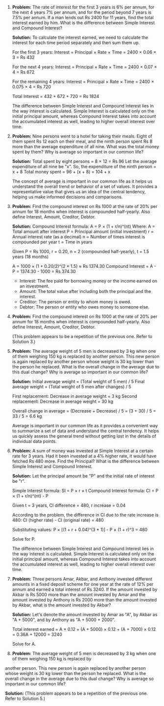 
1. **Problem:** The rate of interest for the first 3 years is 6% per annum, for the next 4 years 7% per annum, and for the period beyond 7 years is 7.5% per annum. If a man lends out Rs 2400 for 11 years, find the total interest earned by him. What is the difference between Simple Interest and Compound Interest?

   **Solution:** 
   To calculate the interest earned, we need to calculate the interest for each time period separately and then sum them up.

   For the first 3 years: 
   Interest = Principal × Rate × Time = 2400 × 0.06 × 3 = Rs 432

   For the next 4 years:
   Interest = Principal × Rate × Time = 2400 × 0.07 × 4 = Rs 672

   For the remaining 4 years:
   Interest = Principal × Rate × Time = 2400 × 0.075 × 4 = Rs 720

   Total Interest = 432 + 672 + 720 = Rs 1824

   The difference between Simple Interest and Compound Interest lies in the way interest is calculated. Simple Interest is calculated only on the initial principal amount, whereas Compound Interest takes into account the accumulated interest as well, leading to higher overall interest over time.

2. **Problem:** Nine persons went to a hotel for taking their meals. Eight of them spent Rs 12 each on their meal, and the ninth person spent Rs 8 more than the average expenditure of all nine. What was the total money spent by them? Why is average so important in our common life?

   **Solution:**
   Total spent by eight persons = 8 × 12 = Rs 96
   Let the average expenditure of all nine be "x".
   So, the expenditure of the ninth person = x + 8
   Total money spent = 96 + (x + 8) = 104 + x

   The concept of average is important in our common life as it helps us understand the overall trend or behavior of a set of values. It provides a representative value that gives us an idea of the central tendency, helping us make informed decisions and comparisons.

3. **Problem:** Find the compound interest on Rs 1000 at the rate of 20% per annum for 18 months when interest is compounded half-yearly. Also define Interest, Amount, Creditor, Debtor.

   **Solution:**
   Compound Interest formula: A = P × (1 + r/n)^(nt)
   Where:
   A = Total amount after interest
   P = Principal amount (initial investment)
   r = Annual interest rate (as a decimal)
   n = Number of times interest is compounded per year
   t = Time in years

   Given P = Rs 1000, r = 0.20, n = 2 (compounded half-yearly), t = 1.5 years (18 months)

   A = 1000 × (1 + 0.20/2)^(2 × 1.5) ≈ Rs 1374.30
   Compound Interest = A - P = 1374.30 - 1000 = Rs 374.30

   - Interest: The fee paid for borrowing money or the income earned on an investment.
   - Amount: The total value after including both the principal and the interest.
   - Creditor: The person or entity to whom money is owed.
   - Debtor: The person or entity who owes money to someone else.

4. **Problem:** Find the compound interest on Rs 1000 at the rate of 20% per annum for 18 months when interest is compounded half-yearly. Also define Interest, Amount, Creditor, Debtor.

   (This problem appears to be a repetition of the previous one. Refer to Solution 3.)

5. **Problem:** The average weight of 5 men is decreased by 3 kg when one of them weighing 150 kg is replaced by another person. This new person is again replaced by another person whose weight is 30 kg lower than the person he replaced. What is the overall change in the average due to this dual change? Why is average so important in our common life?

   **Solution:**
   Initial average weight = (Total weight of 5 men) / 5
   Final average weight = (Total weight of 5 men after changes) / 5

   First replacement: Decrease in average weight = 3 kg
   Second replacement: Decrease in average weight = 30 kg

   Overall change in average = (Decrease + Decrease) / 5 = (3 + 30) / 5 = 33 / 5 = 6.6 kg

   Average is important in our common life as it provides a convenient way to summarize a set of data and understand the central tendency. It helps us quickly assess the general trend without getting lost in the details of individual data points.

6. **Problem:** A sum of money was invested at Simple Interest at a certain rate for 3 years. Had it been invested at a 4% higher rate, it would have fetched Rs 480 more. Find the Principal? What is the difference between Simple Interest and Compound Interest.

   **Solution:**
   Let the principal amount be "P" and the initial rate of interest be "r".

   Simple Interest formula: SI = P × r × t
   Compound Interest formula: CI = P × (1 + r/n)^(nt) - P

   Given t = 3 years, CI difference = 480, r increase = 0.04

   According to the problem, the difference in CI due to the rate increase is 480:
   CI (higher rate) - CI (original rate) = 480

   Substituting values:
   P × [(1 + r + 0.04)^(3 * 1)] - P × (1 + r)^3 = 480

   Solve for P.

   The difference between Simple Interest and Compound Interest lies in the way interest is calculated. Simple Interest is calculated only on the initial principal amount, whereas Compound Interest takes into account the accumulated interest as well, leading to higher overall interest over time.

7. **Problem:** Three persons Amar, Akbar, and Anthony invested different amounts in a fixed deposit scheme for one year at the rate of 12% per annum and earned a total interest of Rs 3240. If the amount invested by Akbar is Rs 5000 more than the amount invested by Amar and the amount invested by Anthony is Rs 2000 more than the amount invested by Akbar, what is the amount invested by Akbar?

   **Solution:**
   Let's denote the amount invested by Amar as "A", by Akbar as "A + 5000", and by Anthony as "A + 5000 + 2000".

   Total interest earned = A × 0.12 + (A + 5000) × 0.12 + (A + 7000) × 0.12 = 0.36A + 12000 = 3240

   Solve for A.

8. **Problem:** The average weight of 5 men is decreased by 3 kg when one of them weighing 150 kg is replaced by

 another person. This new person is again replaced by another person whose weight is 30 kg lower than the person he replaced. What is the overall change in the average due to this dual change? Why is average so important in our common life?

   **Solution:**
   (This problem appears to be a repetition of the previous one. Refer to Solution 5.)
